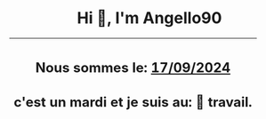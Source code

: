 <h1 align='center'>Hi 👋, I'm Angello90</h1>
<div align='center'>

|<h2 align='center'>Nous sommes le: <u>17/09/2024</u></h2><h2 align='center'>c'est un mardi et je suis au: 🏢 travail.</h2>|
|---
</div>